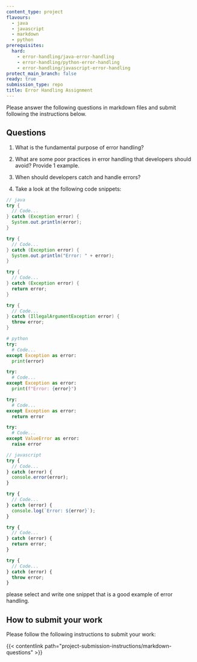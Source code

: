 ```yaml
---
content_type: project
flavours:
  - java
  - javascript
  - markdown
  - python
prerequisites:
  hard:
    - error-handling/java-error-handling
    - error-handling/python-error-handling
    - error-handling/javascript-error-handling
protect_main_branch: false
ready: true
submission_type: repo
title: Error Handling Assignment
---
```


Please answer the following questions in markdown files and submit following the instructions below.

## Questions

1. What is the fundamental purpose of error handling?

2. What are some poor practices in error handling that developers should avoid? Provide 1 example.

3. When should developers catch and handle errors?

4. Take a look at the following code snippets:

```java
// java
try {
  // Code...
} catch (Exception error) {
  System.out.println(error);
}

try {
  // Code...
} catch (Exception error) {
  System.out.println("Error: " + error);
}

try {
  // Code...
} catch (Exception error) {
  return error;
}

try {
  // Code...
} catch (IllegalArgumentException error) {
  throw error;
}
```

```python
# python
try:
  # Code...
except Exception as error:
  print(error)

try:
  # Code...
except Exception as error:
  print(f"Error: {error}")

try:
  # Code...
except Exception as error:
  return error

try:
  # Code...
except ValueError as error:
  raise error
```

```javascript
// javascript
try {
  // Code...
} catch (error) {
  console.error(error);
}

try {
  // Code...
} catch (error) {
  console.log(`Error: ${error}`);
}

try {
  // Code...
} catch (error) {
  return error;
}

try {
  // Code...
} catch (error) {
  throw error;
}
```

please select and write one snippet that is a good example of error handling.

## How to submit your work

Please follow the following instructions to submit your work:

{{< contentlink path="project-submission-instructions/markdown-questions" >}}
